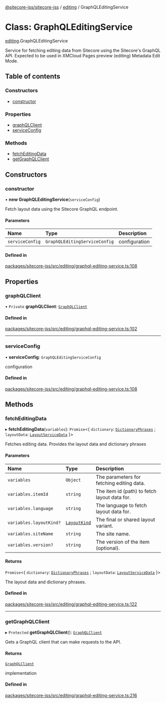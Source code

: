 [@sitecore-jss/sitecore-jss](../README.md) / [editing](../modules/editing.md) / GraphQLEditingService

# Class: GraphQLEditingService

[editing](../modules/editing.md).GraphQLEditingService

Service for fetching editing data from Sitecore using the Sitecore's GraphQL API.
Expected to be used in XMCloud Pages preview (editing) Metadata Edit Mode.

## Table of contents

### Constructors

- [constructor](editing.GraphQLEditingService.md#constructor)

### Properties

- [graphQLClient](editing.GraphQLEditingService.md#graphqlclient)
- [serviceConfig](editing.GraphQLEditingService.md#serviceconfig)

### Methods

- [fetchEditingData](editing.GraphQLEditingService.md#fetcheditingdata)
- [getGraphQLClient](editing.GraphQLEditingService.md#getgraphqlclient)

## Constructors

### constructor

• **new GraphQLEditingService**(`serviceConfig`)

Fetch layout data using the Sitecore GraphQL endpoint.

#### Parameters

| Name | Type | Description |
| :------ | :------ | :------ |
| `serviceConfig` | `GraphQLEditingServiceConfig` | configuration |

#### Defined in

[packages/sitecore-jss/src/editing/graphql-editing-service.ts:108](https://github.com/Sitecore/jss/blob/07fb39be2/packages/sitecore-jss/src/editing/graphql-editing-service.ts#L108)

## Properties

### graphQLClient

• `Private` **graphQLClient**: [`GraphQLClient`](../interfaces/index.GraphQLClient.md)

#### Defined in

[packages/sitecore-jss/src/editing/graphql-editing-service.ts:102](https://github.com/Sitecore/jss/blob/07fb39be2/packages/sitecore-jss/src/editing/graphql-editing-service.ts#L102)

___

### serviceConfig

• **serviceConfig**: `GraphQLEditingServiceConfig`

configuration

#### Defined in

[packages/sitecore-jss/src/editing/graphql-editing-service.ts:108](https://github.com/Sitecore/jss/blob/07fb39be2/packages/sitecore-jss/src/editing/graphql-editing-service.ts#L108)

## Methods

### fetchEditingData

▸ **fetchEditingData**(`variables`): `Promise`\<\{ `dictionary`: [`DictionaryPhrases`](../interfaces/i18n.DictionaryPhrases.md) ; `layoutData`: [`LayoutServiceData`](../interfaces/layout.LayoutServiceData.md)  }\>

Fetches editing data. Provides the layout data and dictionary phrases

#### Parameters

| Name | Type | Description |
| :------ | :------ | :------ |
| `variables` | `Object` | The parameters for fetching editing data. |
| `variables.itemId` | `string` | The item id (path) to fetch layout data for. |
| `variables.language` | `string` | The language to fetch layout data for. |
| `variables.layoutKind?` | [`LayoutKind`](../enums/editing.LayoutKind.md) | The final or shared layout variant. |
| `variables.siteName` | `string` | The site name. |
| `variables.version?` | `string` | The version of the item (optional). |

#### Returns

`Promise`\<\{ `dictionary`: [`DictionaryPhrases`](../interfaces/i18n.DictionaryPhrases.md) ; `layoutData`: [`LayoutServiceData`](../interfaces/layout.LayoutServiceData.md)  }\>

The layout data and dictionary phrases.

#### Defined in

[packages/sitecore-jss/src/editing/graphql-editing-service.ts:122](https://github.com/Sitecore/jss/blob/07fb39be2/packages/sitecore-jss/src/editing/graphql-editing-service.ts#L122)

___

### getGraphQLClient

▸ `Protected` **getGraphQLClient**(): [`GraphQLClient`](../interfaces/index.GraphQLClient.md)

Gets a GraphQL client that can make requests to the API.

#### Returns

[`GraphQLClient`](../interfaces/index.GraphQLClient.md)

implementation

#### Defined in

[packages/sitecore-jss/src/editing/graphql-editing-service.ts:216](https://github.com/Sitecore/jss/blob/07fb39be2/packages/sitecore-jss/src/editing/graphql-editing-service.ts#L216)
